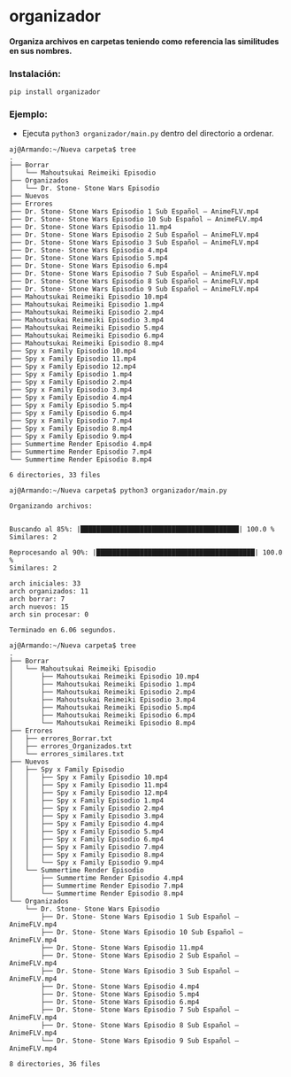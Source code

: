 # organizador
#### Organiza archivos en carpetas teniendo como referencia las similitudes en sus nombres.

### Instalación:

```pip install organizador```

### Ejemplo:

- Ejecuta `python3 organizador/main.py` dentro del directorio a ordenar.
```
aj@Armando:~/Nueva carpeta$ tree   
.
├── Borrar
│   └── Mahoutsukai Reimeiki Episodio
├── Organizados
│   └── Dr. Stone- Stone Wars Episodio
├── Nuevos
├── Errores
├── Dr. Stone- Stone Wars Episodio 1 Sub Español — AnimeFLV.mp4
├── Dr. Stone- Stone Wars Episodio 10 Sub Español — AnimeFLV.mp4
├── Dr. Stone- Stone Wars Episodio 11.mp4
├── Dr. Stone- Stone Wars Episodio 2 Sub Español — AnimeFLV.mp4
├── Dr. Stone- Stone Wars Episodio 3 Sub Español — AnimeFLV.mp4
├── Dr. Stone- Stone Wars Episodio 4.mp4
├── Dr. Stone- Stone Wars Episodio 5.mp4
├── Dr. Stone- Stone Wars Episodio 6.mp4
├── Dr. Stone- Stone Wars Episodio 7 Sub Español — AnimeFLV.mp4
├── Dr. Stone- Stone Wars Episodio 8 Sub Español — AnimeFLV.mp4
├── Dr. Stone- Stone Wars Episodio 9 Sub Español — AnimeFLV.mp4
├── Mahoutsukai Reimeiki Episodio 10.mp4
├── Mahoutsukai Reimeiki Episodio 1.mp4
├── Mahoutsukai Reimeiki Episodio 2.mp4
├── Mahoutsukai Reimeiki Episodio 3.mp4
├── Mahoutsukai Reimeiki Episodio 5.mp4
├── Mahoutsukai Reimeiki Episodio 6.mp4
├── Mahoutsukai Reimeiki Episodio 8.mp4
├── Spy x Family Episodio 10.mp4
├── Spy x Family Episodio 11.mp4
├── Spy x Family Episodio 12.mp4
├── Spy x Family Episodio 1.mp4
├── Spy x Family Episodio 2.mp4
├── Spy x Family Episodio 3.mp4
├── Spy x Family Episodio 4.mp4
├── Spy x Family Episodio 5.mp4
├── Spy x Family Episodio 6.mp4
├── Spy x Family Episodio 7.mp4
├── Spy x Family Episodio 8.mp4
├── Spy x Family Episodio 9.mp4
├── Summertime Render Episodio 4.mp4
├── Summertime Render Episodio 7.mp4
└── Summertime Render Episodio 8.mp4

6 directories, 33 files

aj@Armando:~/Nueva carpeta$ python3 organizador/main.py

Organizando archivos:


Buscando al 85%: |████████████████████████████████████████| 100.0 %   
Similares: 2

Reprocesando al 90%: |████████████████████████████████████████| 100.0 %   
Similares: 2

arch iniciales: 33
arch organizados: 11
arch borrar: 7
arch nuevos: 15
arch sin procesar: 0

Terminado en 6.06 segundos.

aj@Armando:~/Nueva carpeta$ tree
.
├── Borrar
│   └── Mahoutsukai Reimeiki Episodio
│       ├── Mahoutsukai Reimeiki Episodio 10.mp4
│       ├── Mahoutsukai Reimeiki Episodio 1.mp4
│       ├── Mahoutsukai Reimeiki Episodio 2.mp4
│       ├── Mahoutsukai Reimeiki Episodio 3.mp4
│       ├── Mahoutsukai Reimeiki Episodio 5.mp4
│       ├── Mahoutsukai Reimeiki Episodio 6.mp4
│       └── Mahoutsukai Reimeiki Episodio 8.mp4
├── Errores
│   ├── errores_Borrar.txt
│   ├── errores_Organizados.txt
│   └── errores_similares.txt
├── Nuevos
│   ├── Spy x Family Episodio
│   │   ├── Spy x Family Episodio 10.mp4
│   │   ├── Spy x Family Episodio 11.mp4
│   │   ├── Spy x Family Episodio 12.mp4
│   │   ├── Spy x Family Episodio 1.mp4
│   │   ├── Spy x Family Episodio 2.mp4
│   │   ├── Spy x Family Episodio 3.mp4
│   │   ├── Spy x Family Episodio 4.mp4
│   │   ├── Spy x Family Episodio 5.mp4
│   │   ├── Spy x Family Episodio 6.mp4
│   │   ├── Spy x Family Episodio 7.mp4
│   │   ├── Spy x Family Episodio 8.mp4
│   │   └── Spy x Family Episodio 9.mp4
│   └── Summertime Render Episodio
│       ├── Summertime Render Episodio 4.mp4
│       ├── Summertime Render Episodio 7.mp4
│       └── Summertime Render Episodio 8.mp4
└── Organizados
    └── Dr. Stone- Stone Wars Episodio
        ├── Dr. Stone- Stone Wars Episodio 1 Sub Español — AnimeFLV.mp4
        ├── Dr. Stone- Stone Wars Episodio 10 Sub Español — AnimeFLV.mp4
        ├── Dr. Stone- Stone Wars Episodio 11.mp4
        ├── Dr. Stone- Stone Wars Episodio 2 Sub Español — AnimeFLV.mp4
        ├── Dr. Stone- Stone Wars Episodio 3 Sub Español — AnimeFLV.mp4
        ├── Dr. Stone- Stone Wars Episodio 4.mp4
        ├── Dr. Stone- Stone Wars Episodio 5.mp4
        ├── Dr. Stone- Stone Wars Episodio 6.mp4
        ├── Dr. Stone- Stone Wars Episodio 7 Sub Español — AnimeFLV.mp4
        ├── Dr. Stone- Stone Wars Episodio 8 Sub Español — AnimeFLV.mp4
        └── Dr. Stone- Stone Wars Episodio 9 Sub Español — AnimeFLV.mp4

8 directories, 36 files

```
